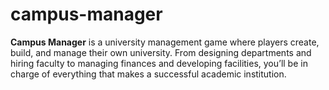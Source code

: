 # campus-manager
**Campus Manager** is a university management game where players create, build, and manage their own university. From designing departments and hiring faculty to managing finances and developing facilities, you’ll be in charge of everything that makes a successful academic institution.
